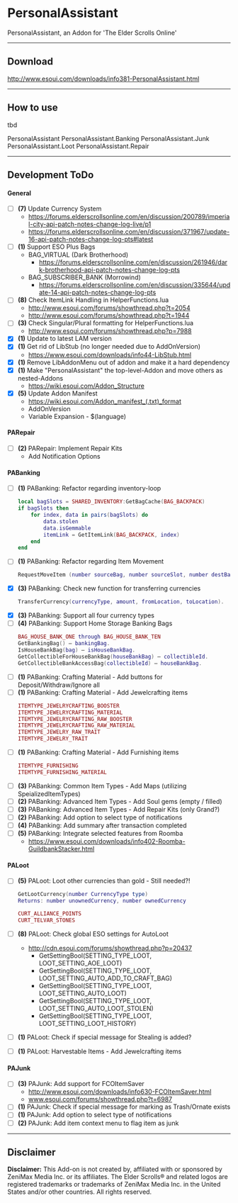 # PersonalAssistant
PersonalAssistant, an Addon for 'The Elder Scrolls Online'

***

## Download
http://www.esoui.com/downloads/info381-PersonalAssistant.html

***

## How to use
tbd


PersonalAssistant
PersonalAssistant.Banking
PersonalAssistant.Junk
PersonalAssistant.Loot
PersonalAssistant.Repair

***

## Development ToDo

#### General
* [ ] **(7)** Update Currency System
  * https://forums.elderscrollsonline.com/en/discussion/200789/imperial-city-api-patch-notes-change-log-live/p1
  * https://forums.elderscrollsonline.com/en/discussion/371967/update-16-api-patch-notes-change-log-pts#latest
* [ ] **(1)** Support ESO Plus Bags
  * BAG_VIRTUAL (Dark Brotherhood)
    * https://forums.elderscrollsonline.com/en/discussion/261946/dark-brotherhood-api-patch-notes-change-log-pts
  * BAG_SUBSCRIBER_BANK (Morrowind)
    * https://forums.elderscrollsonline.com/en/discussion/335644/update-14-api-patch-notes-change-log-pts
* [ ] **(8)** Check ItemLink Handling in HelperFunctions.lua
  * http://www.esoui.com/forums/showthread.php?t=2054
  * http://www.esoui.com/forums/showthread.php?t=1944
* [ ] **(3)** Check Singular/Plural formatting for HelperFunctions.lua
    * http://www.esoui.com/forums/showthread.php?p=7988
* [X] **(1)** Update to latest LAM version
* [X] **(1)** Get rid of LibStub (no longer needed due to AddOnVersion)
    * https://www.esoui.com/downloads/info44-LibStub.html
* [X] **(1)** Remove LibAddonMenu out of addon and make it a hard dependency
* [X] **(1)** Make "PersonalAssistant" the top-level-Addon and move others as nested-Addons
  * https://wiki.esoui.com/Addon_Structure
* [X] **(5)** Update Addon Manifest
  * https://wiki.esoui.com/Addon_manifest_(.txt)_format
  * AddOnVersion
  * Variable Expansion - $(language)
  
  
#### PARepair
* [ ] **(2)** PARepair: Implement Repair Kits
    * Add Notification Options


#### PABanking
* [ ] **(1)** PABanking: Refactor regarding inventory-loop  
    ```lua
    local bagSlots = SHARED_INVENTORY:GetBagCache(BAG_BACKPACK)
    if bagSlots then
        for index, data in pairs(bagSlots) do
            data.stolen
            data.isGemmable
            itemLink = GetItemLink(BAG_BACKPACK, index)
        end
    end
    ```
* [ ] **(1)** PABanking: Refactor regarding Item Movement  
    ```lua
    RequestMoveItem (number sourceBag, number sourceSlot, number destBag, number destSlot, number stackCount)
    ```
* [X] **(3)** PABanking: Check new function for transferring currencies
    ```lua
    TransferCurrency(currencyType, amount, fromLocation, toLocation).
    ```
* [X] **(3)** PABanking: Support all four currency types    
* [ ] **(4)** PABanking: Support Home Storage Banking Bags
    ```lua
    BAG_HOUSE_BANK_ONE through BAG_HOUSE_BANK_TEN
    GetBankingBag() – bankingBag.
    IsHouseBankBag(bag) – isHouseBankBag.
    GetCollectibleForHouseBankBag(houseBankBag) – collectibleId.
    GetCollectibleBankAccessBag(collectibleId) – houseBankBag.
    ```
* [ ] **(1)** PABanking: Crafting Material - Add buttons for Deposit/Withdraw/Ignore all
* [ ] **(1)** PABanking: Crafting Material - Add Jewelcrafting items
    ```lua
    ITEMTYPE_JEWELRYCRAFTING_BOOSTER
    ITEMTYPE_JEWELRYCRAFTING_MATERIAL
    ITEMTYPE_JEWELRYCRAFTING_RAW_BOOSTER
    ITEMTYPE_JEWELRYCRAFTING_RAW_MATERIAL
    ITEMTYPE_JEWELRY_RAW_TRAIT
    ITEMTYPE_JEWELRY_TRAIT
    ```
* [ ] **(1)** PABanking: Crafting Material - Add Furnishing items
    ```lua
    ITEMTYPE_FURNISHING
    ITEMTYPE_FURNISHING_MATERIAL 
    ```
* [ ] **(3)** PABanking: Common Item Types - Add Maps (utilizing SpeializedItemTypes)
* [ ] **(2)** PABanking: Advanced Item Types - Add Soul gems (empty / filled)
* [ ] **(3)** PABanking: Advanced Item Types - Add Repair Kits (only Grand?)
* [ ] **(2)** PABanking: Add option to select type of notifications
* [ ] **(4)** PABanking: Add summary after transaction completed
* [ ] **(5)** PABanking: Integrate selected features from Roomba
    * https://www.esoui.com/downloads/info402-Roomba-GuildbankStacker.html


#### PALoot
* [ ] **(5)** PALoot: Loot other currencies than gold  - Still needed?!
    ```lua
    GetLootCurrency(number CurrencyType type)  
    Returns: number unownedCurrency, number ownedCurrency
  
    CURT_ALLIANCE_POINTS
    CURT_TELVAR_STONES
    ```
* [ ] **(8)** PALoot: Check global ESO settings for AutoLoot
    * http://cdn.esoui.com/forums/showthread.php?p=20437
        *  GetSettingBool(SETTING_TYPE_LOOT, LOOT_SETTING_AOE_LOOT)
        *  GetSettingBool(SETTING_TYPE_LOOT, LOOT_SETTING_AUTO_ADD_TO_CRAFT_BAG)
        *  GetSettingBool(SETTING_TYPE_LOOT, LOOT_SETTING_AUTO_LOOT)
        *  GetSettingBool(SETTING_TYPE_LOOT, LOOT_SETTING_AUTO_LOOT_STOLEN)
        *  GetSettingBool(SETTING_TYPE_LOOT, LOOT_SETTING_LOOT_HISTORY)
* [ ] **(1)** PALoot: Check if special message for Stealing is added?
* [ ] **(1)** PALoot: Harvestable Items - Add Jewelcrafting items


#### PAJunk
* [ ] **(3)** PAJunk: Add support for FCOItemSaver
  * http://www.esoui.com/downloads/info630-FCOItemSaver.html
  * www.esoui.com/forums/showthread.php?t=6987
* [ ] **(1)** PAJunk: Check if special message for marking as Trash/Ornate exists
* [ ] **(1)** PAJunk: Add option to select type of notifications
* [ ] **(2)** PAJunk: Add item context menu to flag item as junk
   
***

## Disclaimer

**Disclaimer:**
This Add-on is not created by, affiliated with or sponsored by ZeniMax Media Inc. or its affiliates. The Elder Scrolls® and related logos are registered trademarks or trademarks of ZeniMax Media Inc. in the United States and/or other countries. All rights reserved.

